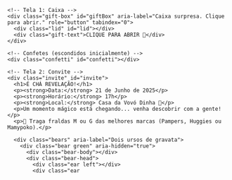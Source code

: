<html lang="pt-br">
<head>
<meta charset="UTF-8" />
<meta name="viewport" content="width=device-width, initial-scale=1" />
<title>Chá Revelação - Convite Animado</title>
<style>
  @import url('https://fonts.googleapis.com/css2?family=Fredoka+One&family=Poppins:wght@400;700&display=swap');

  /* Reset */
  * {
    margin: 0;
    padding: 0;
    box-sizing: border-box;
  }

  body, html {
    height: 100%;
    font-family: 'Poppins', sans-serif;
    background: linear-gradient(135deg, #6a11cb, #2575fc);
    overflow-x: hidden;
  }

  .container {
    height: 100vh;
    width: 100vw;
    position: relative;
    display: flex;
    justify-content: center;
    align-items: center;
    flex-direction: column;
    background: linear-gradient(to bottom right, #a2d5ab 0%, #7050a1 100%);
    overflow: hidden;
  }

  /* --- CAIXA SURPRESA --- */
  .gift-box {
    width: 300px;
    height: 300px;
    background: linear-gradient(135deg, #6a11cb 0%, #b576f0 100%);
    border-radius: 40px 40px 25px 25px;
    box-shadow: 0 15px 25px rgba(0,0,0,0.3);
    position: relative;
    cursor: pointer;
    display: flex;
    justify-content: center;
    align-items: center;
    flex-direction: column;
    animation: pulse 2s infinite ease-in-out;
    user-select: none;
    z-index: 10;
  }
  .gift-box:hover {
    box-shadow: 0 20px 35px rgba(0,0,0,0.5);
  }

  .lid {
    width: 280px;
    height: 80px;
    background: linear-gradient(135deg, #2575fc 0%, #6a11cb 100%);
    border-radius: 40px 40px 0 0;
    position: absolute;
    top: -70px;
    box-shadow: 0 10px 15px rgba(0,0,0,0.2);
    transition: transform 0.8s ease;
    transform-origin: center bottom;
    z-index: 20;
  }

  /* Texto dentro da caixa */
  .gift-text {
    font-family: 'Fredoka One', cursive;
    color: #fff;
    font-size: 1.5rem;
    margin-top: 10px;
    user-select: none;
    text-shadow: 0 0 8px #a17fff;
  }

  /* Animação de pulsar */
  @keyframes pulse {
    0%, 100% { transform: scale(1); }
    50% { transform: scale(1.07); }
  }

  /* Explosão de confetes */
  .confetti {
    position: absolute;
    top: 50%;
    left: 50%;
    width: 300px;
    height: 300px;
    pointer-events: none;
    transform: translate(-50%, -50%);
    overflow: visible;
    z-index: 15;
  }
  .confetti-piece {
    position: absolute;
    width: 10px;
    height: 10px;
    opacity: 0;
    border-radius: 3px;
  }
  /* Confetes cores roxo e verde sóbrio */
  .confetti-piece.purple {
    background-color: #6a11cb;
  }
  .confetti-piece.green {
    background-color: #4caf50;
  }

  /* Tela convite */
  .invite {
    display: none;
    background: #fff;
    max-width: 520px;
    width: 90vw;
    border-radius: 30px;
    padding: 40px 30px;
    box-shadow: 0 20px 40px rgba(0,0,0,0.15);
    text-align: center;
    position: relative;
    overflow: hidden;
    user-select: none;
    z-index: 20;
  }

  /* Balões animados */
  .balloon {
    position: absolute;
    bottom: -100px;
    width: 50px;
    height: 70px;
    border-radius: 50% / 60%;
    background: #6a11cb;
    opacity: 0.9;
    animation: floatUp linear forwards;
  }
  .balloon.green {
    background: #4caf50;
  }
  .balloon::after {
    content: "";
    position: absolute;
    bottom: -20px;
    left: 50%;
    width: 2px;
    height: 20px;
    background: #555;
    transform: translateX(-50%);
  }

  @keyframes floatUp {
    0% {
      bottom: -100px;
      opacity: 0;
      transform: translateX(0) rotate(0deg);
    }
    10% {
      opacity: 1;
    }
    100% {
      bottom: 110%;
      opacity: 0;
      transform: translateX(var(--move-x, 0)) rotate(360deg);
    }
  }

  /* Texto do convite */
  .invite h1 {
    font-family: 'Fredoka One', cursive;
    font-size: 3rem;
    color: #6a11cb;
    margin-bottom: 20px;
    text-shadow: 0 0 10px #b576f0;
  }
  .invite p {
    font-size: 1.2rem;
    margin-bottom: 15px;
    color: #444;
  }

  .invite p strong {
    color: #6a11cb;
  }

  /* Uros de gravata */
  .bears {
    display: flex;
    justify-content: center;
    gap: 40px;
    margin-top: 25px;
  }

  .bear {
    width: 100px;
    height: 120px;
    position: relative;
    animation: bounceBear 2s infinite ease-in-out;
  }

  .bear.green {
    filter: drop-shadow(0 0 2px #2e7d32);
  }
  .bear.purple {
    filter: drop-shadow(0 0 2px #6a11cb);
  }

  /* Corpo dos ursos */
  .bear-body {
    width: 100%;
    height: 90px;
    background: linear-gradient(135deg, #4caf50 0%, #81c784 100%);
    border-radius: 60% 60% 50% 50%;
    position: relative;
  }
  .bear-body.purple {
    background: linear-gradient(135deg, #6a11cb 0%, #b576f0 100%);
  }

  /* Cabeça */
  .bear-head {
    width: 70px;
    height: 70px;
    background: #f9e6d2;
    border-radius: 50%;
    position: absolute;
    top: -45px;
    left: 50%;
    transform: translateX(-50%);
    border: 3px solid #fff;
    box-shadow: 0 3px 6px rgba(0,0,0,0.1);
  }

  /* Orelhas */
  .ear {
    width: 20px;
    height: 25px;
    background: #f9e6d2;
    border-radius: 50% / 70%;
    position: absolute;
    top: -10px;
    border: 3px solid #fff;
  }
  .ear.left {
    left: 5px;
  }
  .ear.right {
    right: 5px;
  }

  /* Olhos */
  .eye {
    width: 10px;
    height: 10px;
    background: #4a4a4a;
    border-radius: 50%;
    position: absolute;
    top: 25px;
  }
  .eye.left {
    left: 20px;
  }
  .eye.right {
    right: 20px;
  }

  /* Nariz */
  .nose {
    width: 14px;
    height: 9px;
    background: #b36b5b;
    border-radius: 60% / 50%;
    position: absolute;
    top: 40px;
    left: 50%;
    transform: translateX(-50%);
  }

  /* Gravata */
  .bowtie {
    position: absolute;
    bottom: 10px;
    left: 50%;
    transform: translateX(-50%);
    width: 40px;
    height: 30px;
    background: linear-gradient(45deg, #9c27b0, #6a11cb);
    clip-path: polygon(
      0% 50%, 25% 0%, 40% 50%, 25% 100%, 
      75% 100%, 60% 50%, 75% 0%, 100% 50%
    );
    box-shadow: 0 0 6px #b576f0;
  }
  .bowtie.green {
    background: linear-gradient(45deg, #2e7d32, #4caf50);
    box-shadow: 0 0 6px #81c784;
  }

  /* Animação bounce */
  @keyframes bounceBear {
    0%, 100% { transform: translateY(0); }
    50% { transform: translateY(-10px); }
  }

  /* Mensagem final */
  .footer {
    margin-top: 25px;
    font-size: 1rem;
    color: #444;
  }

  /* Botão para reabrir a caixa */
  .btn-reopen {
    margin-top: 25px;
    padding: 10px 20px;
    font-family: 'Fredoka One', cursive;
    font-size: 1rem;
    border: none;
    background: #6a11cb;
    color: white;
    border-radius: 30px;
    cursor: pointer;
    box-shadow: 0 4px 12px #b576f0;
    transition: background 0.3s ease;
  }
  .btn-reopen:hover {
    background: #b576f0;
  }
</style>
</head>
<body>
  <div class="container">

    <!-- Tela 1: Caixa -->
    <div class="gift-box" id="giftBox" aria-label="Caixa surpresa. Clique para abrir." role="button" tabindex="0">
      <div class="lid" id="lid"></div>
      <div class="gift-text">CLIQUE PARA ABRIR 🎁</div>
    </div>

    <!-- Confetes (escondidos inicialmente) -->
    <div class="confetti" id="confetti"></div>

    <!-- Tela 2: Convite -->
    <div class="invite" id="invite">
      <h1>É CHÁ REVELAÇÃO!</h1>
      <p><strong>Data:</strong> 21 de Junho de 2025</p>
      <p><strong>Horário:</strong> 17h</p>
      <p><strong>Local:</strong> Casa da Vovó Dinha 🏡</p>
      <p>Um momento mágico está chegando... venha descobrir com a gente!</p>
      <p>🎁 Traga fraldas M ou G das melhores marcas (Pampers, Huggies ou Mamypoko).</p>

      <div class="bears" aria-label="Dois ursos de gravata">
        <div class="bear green" aria-hidden="true">
          <div class="bear-body"></div>
          <div class="bear-head">
            <div class="ear left"></div>
            <div class="ear
